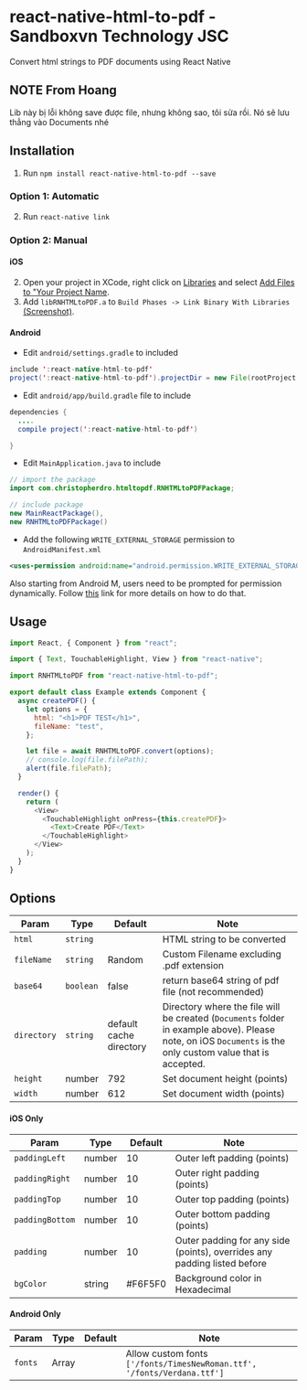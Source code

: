 # react-native-html-to-pdf - Sandboxvn Technology JSC

Convert html strings to PDF documents using React Native

## NOTE From Hoang

Lib này bị lỗi không save được file, nhưng không sao, tôi sửa rồi. Nó sẽ lưu thẳng vào Documents nhé

## Installation

1. Run `npm install react-native-html-to-pdf --save`

### Option 1: Automatic

2. Run `react-native link`

### Option 2: Manual

#### iOS

2. Open your project in XCode, right click on [Libraries](http://url.brentvatne.ca/jQp8) and select [Add Files to "Your Project Name](http://url.brentvatne.ca/1gqUD).
3. Add `libRNHTMLtoPDF.a` to `Build Phases -> Link Binary With Libraries`
   [(Screenshot)](http://url.brentvatne.ca/17Xfe).

#### Android

- Edit `android/settings.gradle` to included

```java
include ':react-native-html-to-pdf'
project(':react-native-html-to-pdf').projectDir = new File(rootProject.projectDir,'../node_modules/react-native-html-to-pdf/android')
```

- Edit `android/app/build.gradle` file to include

```java
dependencies {
  ....
  compile project(':react-native-html-to-pdf')

}
```

- Edit `MainApplication.java` to include

```java
// import the package
import com.christopherdro.htmltopdf.RNHTMLtoPDFPackage;

// include package
new MainReactPackage(),
new RNHTMLtoPDFPackage()
```

- Add the following `WRITE_EXTERNAL_STORAGE` permission to `AndroidManifest.xml`

```xml
<uses-permission android:name="android.permission.WRITE_EXTERNAL_STORAGE"/>
```

Also starting from Android M, users need to be prompted for permission dynamically. Follow [this](https://facebook.github.io/react-native/docs/permissionsandroid) link for more details on how to do that.

## Usage

```javascript
import React, { Component } from "react";

import { Text, TouchableHighlight, View } from "react-native";

import RNHTMLtoPDF from "react-native-html-to-pdf";

export default class Example extends Component {
  async createPDF() {
    let options = {
      html: "<h1>PDF TEST</h1>",
      fileName: "test",
    };

    let file = await RNHTMLtoPDF.convert(options);
    // console.log(file.filePath);
    alert(file.filePath);
  }

  render() {
    return (
      <View>
        <TouchableHighlight onPress={this.createPDF}>
          <Text>Create PDF</Text>
        </TouchableHighlight>
      </View>
    );
  }
}
```

## Options

| Param       | Type      | Default                 | Note                                                                                                                                                       |
| ----------- | --------- | ----------------------- | ---------------------------------------------------------------------------------------------------------------------------------------------------------- |
| `html`      | `string`  |                         | HTML string to be converted                                                                                                                                |
| `fileName`  | `string`  | Random                  | Custom Filename excluding .pdf extension                                                                                                                   |
| `base64`    | `boolean` | false                   | return base64 string of pdf file (not recommended)                                                                                                         |
| `directory` | `string`  | default cache directory | Directory where the file will be created (`Documents` folder in example above). Please note, on iOS `Documents` is the only custom value that is accepted. |
| `height`    | number    | 792                     | Set document height (points)                                                                                                                               |
| `width`     | number    | 612                     | Set document width (points)                                                                                                                                |

#### iOS Only

| Param           | Type   | Default | Note                                                                     |
| --------------- | ------ | ------- | ------------------------------------------------------------------------ |
| `paddingLeft`   | number | 10      | Outer left padding (points)                                              |
| `paddingRight`  | number | 10      | Outer right padding (points)                                             |
| `paddingTop`    | number | 10      | Outer top padding (points)                                               |
| `paddingBottom` | number | 10      | Outer bottom padding (points)                                            |
| `padding`       | number | 10      | Outer padding for any side (points), overrides any padding listed before |
| `bgColor`       | string | #F6F5F0 | Background color in Hexadecimal                                          |

#### Android Only

| Param   | Type  | Default | Note                                                                    |
| ------- | ----- | ------- | ----------------------------------------------------------------------- |
| `fonts` | Array |         | Allow custom fonts `['/fonts/TimesNewRoman.ttf', '/fonts/Verdana.ttf']` |
